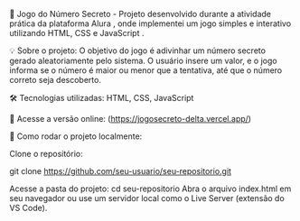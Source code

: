 🎲 Jogo do Número Secreto - 
Projeto desenvolvido durante a atividade prática da plataforma Alura , onde implementei um jogo simples e interativo utilizando HTML, CSS e JavaScript .

💡 Sobre o projeto:
O objetivo do jogo é adivinhar um número secreto gerado aleatoriamente pelo sistema. O usuário insere um valor, e o jogo informa se o número é maior ou menor que a tentativa, até que o número correto seja descoberto.

🛠 Tecnologias utilizadas:
HTML,
CSS,
JavaScript

🎯 Acesse a versão online: (https://jogosecreto-delta.vercel.app/)

🚀 Como rodar o projeto localmente:

Clone o repositório:

git clone https://github.com/seu-usuario/seu-repositorio.git 

Acesse a pasta do projeto:
cd seu-repositorio
Abra o arquivo index.html em seu navegador ou use um servidor local como o Live Server (extensão do VS Code).
